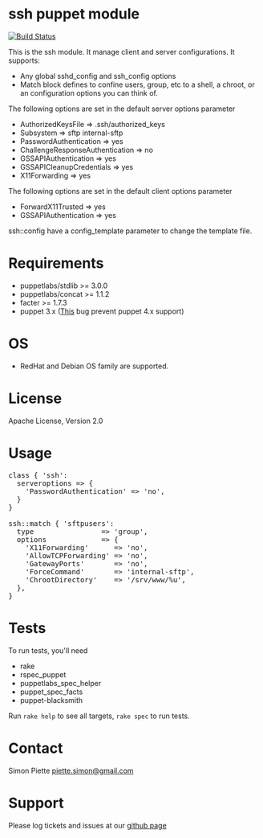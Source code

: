
# ssh puppet module
[![Build Status](https://secure.travis-ci.org/spiette/puppet-ssh.png?branch=master)](http://travis-ci.org/spiette/puppet-ssh)

This is the ssh module. It manage client and server configurations. It supports:

- Any global sshd_config and ssh_config options
- Match block defines to confine users, group, etc to a shell, a chroot, or an
  configuration options you can think of.

The following options are set in the default server options parameter

- AuthorizedKeysFile              => .ssh/authorized_keys
- Subsystem                       => sftp internal-sftp
- PasswordAuthentication          => yes
- ChallengeResponseAuthentication => no
- GSSAPIAuthentication            => yes
- GSSAPICleanupCredentials        => yes
- X11Forwarding                   => yes

The following options are set in the default client options parameter

- ForwardX11Trusted    => yes
- GSSAPIAuthentication => yes

ssh::config have a config_template parameter to change the template file.

# Requirements

- puppetlabs/stdlib >= 3.0.0
- puppetlabs/concat >= 1.1.2
- facter >= 1.7.3
- puppet 3.x ([This](https://tickets.puppetlabs.com/browse/PUP-4780) bug prevent puppet 4.x support)

# OS
- RedHat and Debian OS family are supported.

# License
Apache License, Version 2.0

# Usage

<pre>
class { 'ssh':
  serveroptions => {
    'PasswordAuthentication' => 'no',
  }
}

ssh::match { 'sftpusers':
  type                => 'group',
  options             => {
    'X11Forwarding'      => 'no',
    'AllowTCPForwarding' => 'no',
    'GatewayPorts'       => 'no',
    'ForceCommand'       => 'internal-sftp',
    'ChrootDirectory'    => '/srv/www/%u',
  },
}
</pre>

# Tests
To run tests, you'll need

* rake
* rspec_puppet
* puppetlabs_spec_helper
* puppet_spec_facts
* puppet-blacksmith

Run `rake help` to see all targets, `rake spec` to run tests.

# Contact
Simon Piette <piette.simon@gmail.com>

# Support

Please log tickets and issues at our [github page](https://github.com/spiette/puppet-ssh)
